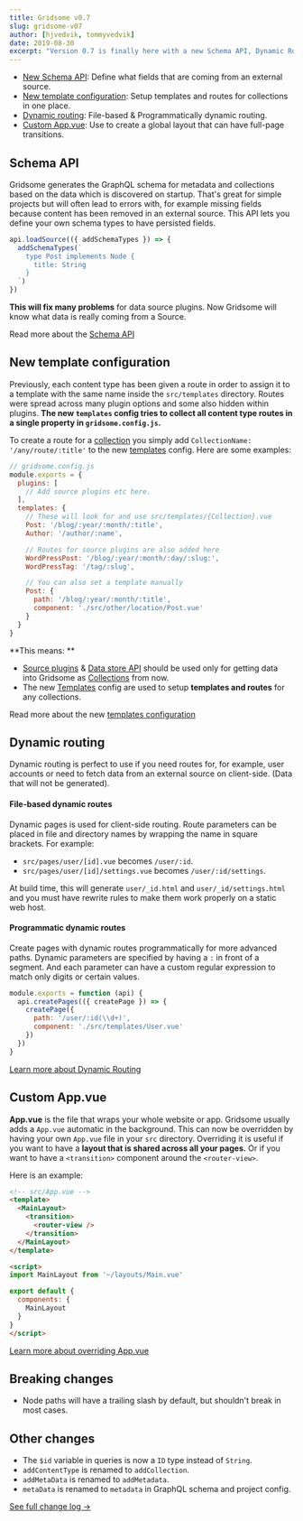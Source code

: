 ```yaml
---
title: Gridsome v0.7
slug: gridsome-v07
author: [hjvedvik, tommyvedvik]
date: 2019-08-30
excerpt: "Version 0.7 is finally here with a new Schema API, Dynamic Routing, better Template config, Custom App.vue, and more!"
---
```


- [New Schema API](#schema-api): Define what fields that are coming from an external source. 
- [New template configuration](#new-template-configuration): Setup templates and routes for collections in one place.
- [Dynamic routing](#dynamic-routing): File-based & Programmatically dynamic routing.
- [Custom App.vue](#custom-appvue): Use to create a global layout that can have full-page transitions.


## Schema API

Gridsome generates the GraphQL schema for metadata and collections based on the data which is discovered on startup. That's great for simple projects but will often lead to errors with, for example missing fields because content has been removed in an external source. This API lets you define your own schema types to have persisted fields.

```js
api.loadSource(({ addSchemaTypes }) => {
  addSchemaTypes(`
    type Post implements Node {
      title: String
    }
  `)
})
```

**This will fix many problems** for data source plugins. Now Gridsome will know what data is really coming from a Source.


Read more about the [Schema API](/docs/schema-api)

## New template configuration

Previously, each content type has been given a route in order to assign it to a template with the same name inside the `src/templates` directory. Routes were spread across many plugin options and some also hidden within plugins. **The new `templates` config tries to collect all content type routes in a single property in `gridsome.config.js`.**

To create a route for a [collection](/docs/collections) you simply add `CollectionName: '/any/route/:title'` to the new [templates](/docs/templates)  config. Here are some examples: 

```js
// gridsome.config.js
module.exports = {
  plugins: [
    // Add source plugins etc here.
  ],
  templates: {
  	// These will look for and use src/templates/{Collection}.vue
    Post: '/blog/:year/:month/:title',
    Author: '/author/:name',

    // Routes for source plugins are also added here
    WordPressPost: '/blog/:year/:month/:day/:slug:',
    WordPressTag: '/tag/:slug',

    // You can also set a template manually
    Post: {
      path: '/blog/:year/:month/:title',
      component: './src/other/location/Post.vue'
    }
  }
}
```

**This means: **
- [Source plugins](/plugins) & [Data store API](/docs/data-store-api) should be used only for getting data into Gridsome as [Collections](/docs/collections) from now.
- The new [Templates](/docs/templates) config are used to setup **templates and routes** for any collections.


Read more about the new [templates configuration](/docs/templates)

## Dynamic routing

Dynamic routing is perfect to use if you need routes for, for example, user accounts or need to fetch data from an external source on client-side. (Data that will not be generated).

#### File-based dynamic routes

Dynamic pages is used for client-side routing. Route parameters can be placed in file and directory names by wrapping the name in square brackets. For example:

- `src/pages/user/[id].vue` becomes `/user/:id`.
- `src/pages/user/[id]/settings.vue` becomes `/user/:id/settings`.

At build time, this will generate `user/_id.html` and `user/_id/settings.html` and you must have rewrite rules to make them work properly on a static web host.

#### Programmatic dynamic routes

Create pages with dynamic routes programmatically for more advanced paths. Dynamic parameters are specified by having a `:` in front of a segment. And each parameter can have a custom regular expression to match only digits or certain values.

```js
module.exports = function (api) {
  api.createPages(({ createPage }) => {
    createPage({
      path: '/user/:id(\\d+)',
      component: './src/templates/User.vue'
    })
  })
}
```

[Learn more about Dynamic Routing](/docs/dynamic-routing)

## Custom App.vue

**App.vue** is the file that wraps your whole website or app. Gridsome usually adds a `App.vue` automatic in the background. This can now be overridden by having your own `App.vue` file in your `src` directory. Overriding it is useful if you want to have a **layout that is shared across all your pages.** Or if you want to have a `<transition>` component around the `<router-view>`.

Here is an example:

```html
<!-- src/App.vue -->
<template>
  <MainLayout> 
    <transition>
      <router-view />
    </transition>
  </MainLayout>
</template>

<script>
import MainLayout from '~/layouts/Main.vue'

export default {
  components: {
    MainLayout
  }
}
</script>
```

[Learn more about overriding App.vue](/docs/overriding-app)

## Breaking changes

- Node paths will have a trailing slash by default, but shouldn't break in most cases.

## Other changes

- The `$id` variable in queries is now a `ID` type instead of `String`.
- `addContentType` is renamed to `addCollection`.
- `addMetaData` is renamed to `addMetadata`.
- `metaData` is renamed to `metadata` in GraphQL schema and project config.

[See full change log →](https://github.com/gridsome/gridsome/blob/master/gridsome/CHANGELOG.md)
